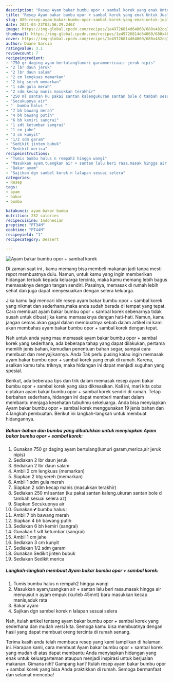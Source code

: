 ```yaml
---
description: "Resep Ayam bakar bumbu opor + sambal korek yang enak Untuk Jualan"
title: "Resep Ayam bakar bumbu opor + sambal korek yang enak Untuk Jualan"
slug: 889-resep-ayam-bakar-bumbu-opor-sambal-korek-yang-enak-untuk-jualan
date: 2021-04-23T03:56:29.246Z
image: https://img-global.cpcdn.com/recipes/1e49726814d64060/680x482cq70/ayam-bakar-bumbu-opor-sambal-korek-foto-resep-utama.jpg
thumbnail: https://img-global.cpcdn.com/recipes/1e49726814d64060/680x482cq70/ayam-bakar-bumbu-opor-sambal-korek-foto-resep-utama.jpg
cover: https://img-global.cpcdn.com/recipes/1e49726814d64060/680x482cq70/ayam-bakar-bumbu-opor-sambal-korek-foto-resep-utama.jpg
author: Duane Garcia
ratingvalue: 3.1
reviewcount: 7
recipeingredient:
- "750 gr daging ayam bertulanglumuri garammericaair jeruk nipis"
- "2 lbr daun jeruk"
- "2 lbr daun salam"
- "2 cm lengkuas memarkan"
- "2 btg sereh memarkan"
- "1 sdm gula merah"
- "2 sdm kecap manis masukkan terakhir"
- "250 ml santan ku pakai santan kalengukuran santan bole d tambah sesuai selera az"
- "Secukupnya air"
- "  bumbu halus "
- "7 bh bawang merah"
- "4 bh bawang putih"
- "6 bh kemiri sangrai"
- "1 sdt ketumbar sangrai"
- "1 cm jahe"
- "3 cm kunyit"
- "1/2 sdm garam"
- "Sedikit jinten bubuk"
- "Sedikit merica"
recipeinstructions:
- "Tumis bumbu halus n rempah2 hingga wangi"
- "Masukkan ayam,tuangkan air + santan lalu beri rasa.masak hingga air menyusut n ayam empuk (kurleb 45mnt) baru masukkan kecap manis,aduk rata"
- "Bakar ayam"
- "Sajikan dgn sambel korek n lalapan sesuai selera"
categories:
- Resep
tags:
- ayam
- bakar
- bumbu

katakunci: ayam bakar bumbu 
nutrition: 282 calories
recipecuisine: Indonesian
preptime: "PT34M"
cooktime: "PT44M"
recipeyield: "1"
recipecategory: Dessert

---
```



![Ayam bakar bumbu opor + sambal korek](https://img-global.cpcdn.com/recipes/1e49726814d64060/680x482cq70/ayam-bakar-bumbu-opor-sambal-korek-foto-resep-utama.jpg)

Di zaman  saat ini , kamu memang bisa membeli makanan jadi tanpa mesti repot membuatnya dulu. Namun, untuk kamu yang ingin memberikan hidangan terbaik kepada keluarga tercinta, maka kamu memang lebih bagus memasaknya dengan tangan sendiri. Pasalnya, memasak di rumah lebih sehat dan juga dapat menyesuaikan dengan selera keluarga.

Jika kamu lagi mencari ide resep ayam bakar bumbu opor + sambal korek yang nikmat dan sederhana,maka anda sudah berada di tempat yang tepat. Cara membuat ayam bakar bumbu opor + sambal korek  sebenarnya tidak susah untuk dibuat jika kamu memasaknya dengan hati-hati. Namun, kamu jangan cemas akan gagal dalam membuatnya 
sebab dalam artikel ini kami akan membahas ayam bakar bumbu opor + sambal korek dengan tepat.  



Nah untuk anda yang mau memasak ayam bakar bumbu opor + sambal korek yang sederhana, ada beberapa tahap yang dapat dilakukan, pertama memilih jenis bahan, kemudian penentuan bahan segar, sampai cara membuat dan menyajikannya. Anda Tak perlu pusing kalau ingin memasak ayam bakar bumbu opor + sambal korek yang enak di rumah. Karena, asalkan kamu  tahu triknya, maka hidangan ini dapat menjadi suguhan yang spesial.

Berikut, ada beberapa tips dan trik dalam memasak resep ayam bakar bumbu opor + sambal korek yang siap dikreasikan. Kali ini, mari kita coba ciptakan ayam bakar bumbu opor + sambal korek sendiri di rumah. Tetap berbahan sederhana, hidangan ini dapat memberi manfaat dalam membantu menjaga kesehatan tubuhmu sekeluarga. Anda bisa menyiapkan Ayam bakar bumbu opor + sambal korek menggunakan 19 jenis bahan dan 4 langkah pembuatan. Berikut ini langkah-langkah untuk membuat hidangannya.

<!--inarticleads1-->

##### Bahan-bahan dan bumbu yang dibutuhkan untuk menyiapkan Ayam bakar bumbu opor + sambal korek:

1. Gunakan 750 gr daging ayam bertulang(lumuri garam,merica,air jeruk nipis)
1. Sediakan 2 lbr daun jeruk
1. Sediakan 2 lbr daun salam
1. Ambil 2 cm lengkuas (memarkan)
1. Siapkan 2 btg sereh (memarkan)
1. Ambil 1 sdm gula merah
1. Siapkan 2 sdm kecap manis (masukkan terakhir)
1. Sediakan 250 ml santan (ku pakai santan kaleng.ukuran santan bole d tambah sesuai selera az)
1. Siapkan Secukupnya air
1. Gunakan  💕 bumbu halus :
1. Ambil 7 bh bawang merah
1. Siapkan 4 bh bawang putih
1. Sediakan 6 bh kemiri (sangrai)
1. Gunakan 1 sdt ketumbar (sangrai)
1. Ambil 1 cm jahe
1. Sediakan 3 cm kunyit
1. Sediakan 1/2 sdm garam
1. Gunakan Sedikit jinten bubuk
1. Sediakan Sedikit merica




<!--inarticleads2-->

##### Langkah-langkah membuat Ayam bakar bumbu opor + sambal korek:

1. Tumis bumbu halus n rempah2 hingga wangi
1. Masukkan ayam,tuangkan air + santan lalu beri rasa.masak hingga air menyusut n ayam empuk (kurleb 45mnt) baru masukkan kecap manis,aduk rata
1. Bakar ayam
1. Sajikan dgn sambel korek n lalapan sesuai selera




Nah, itulah artikel tentang  ayam bakar bumbu opor + sambal korek  yang sederhana dan mudah versi kita. Semoga kamu bisa membuatnya dengan hasil yang dapat membuat oreng tercinta di rumah senang. 

Terima kasih anda telah membaca resep yang kami tampilkan di halaman ini. Harapan kami, cara membuat  Ayam bakar bumbu opor + sambal korek yang mudah di atas dapat membantu Anda menyiapkan hidangan yang enak untuk keluarga/teman ataupun menjadi inspirasi untuk berjualan makanan. Gimana nih? Gampang kan? Itulah resep ayam bakar bumbu opor + sambal korek yang bisa Anda praktikkan di rumah. Semoga bermanfaat dan selamat mencoba!

